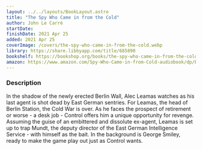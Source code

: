 ```yaml
---
layout: ../../layouts/BookLayout.astro
title: "The Spy Who Came in from the Cold"
author: John Le Carré
startDate:
finishDate: 2021 Apr 25
added: 2021 Apr 25
coverImage: /covers/the-spy-who-came-in-from-the-cold.webp
library: https://share.libbyapp.com/title/685890
bookshelf: https://bookshop.org/books/the-spy-who-came-in-from-the-cold/9780143124757
amazon: https://www.amazon.com/Spy-Who-Came-in-from-Cold-audiobook/dp/B007N6GJ3G/
---
```


### Description
In the shadow of the newly erected Berlin Wall, Alec Leamas watches as his last agent is shot dead by East German sentries. For Leamas, the head of Berlin Station, the Cold War is over. As he faces the prospect of retirement or worse - a desk job - Control offers him a unique opportunity for revenge. Assuming the guise of an embittered and dissolute ex-agent, Leamas is set up to trap Mundt, the deputy director of the East German Intelligence Service - with himself as the bait. In the background is George Smiley, ready to make the game play out just as Control wants.

<!-- ### Notes & Highlights -->
